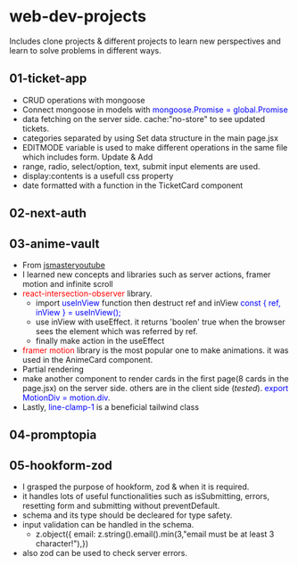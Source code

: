 # web-dev-projects

Includes clone projects &amp; different projects to learn new perspectives and learn to solve problems in different ways.

## 01-ticket-app

- CRUD operations with mongoose
- Connect mongoose in models with <span style="color:blue">mongoose.Promise = global.Promise</span>
- data fetching on the server side. cache:"no-store" to see updated tickets.
- categories separated by using Set data structure in the main page.jsx
- EDITMODE variable is used to make different operations in the same file which includes form. Update & Add
- range, radio, select/option, text, submit input elements are used.
- display:contents is a usefull css property
- date formatted with a function in the TicketCard component

## 02-next-auth

## 03-anime-vault

- From <a href="https://www.youtube.com/watch?v=FKZAXFjxlJI" target="_blank">jsmasteryoutube</a>
- I learned new concepts and libraries such as server actions, framer motion and infinite scroll
- <span style="color:red">react-intersection-observer</span> library.
  - import <span style="color:blue">useInView</span> function then destruct ref and inView <span style="color:blue"> const { ref, inView } = useInView();</span>
  - use inView with useEffect. it returns 'boolen' true when the browser sees the element which was referred by ref.
  - finally make action in the useEffect
- <span style="color:red">framer motion</span> library is the most popular one to make animations. it was used in the AnimeCard component.
- Partial rendering
- make another component to render cards in the first page(8 cards in the page.jsx) on the server side. others are in the client side (_tested_). <span style="color:blue">export MotionDiv = motion.div</span>.
- Lastly, <span style="color:blue">line-clamp-1 </span>is a beneficial tailwind class

## 04-promptopia

## 05-hookform-zod

- I grasped the purpose of hookform, zod & when it is required.
- it handles lots of useful functionalities such as isSubmitting, errors, resetting form and submitting without preventDefault.
- schema and its type should be decleared for type safety.
- input validation can be handled in the schema.
  - z.object({ email: z.string().email().min(3,"email must be at least 3 character!"),})
- also zod can be used to check server errors.
